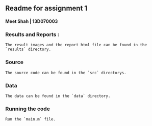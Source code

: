 ## Readme for assignment 1 

#### Meet Shah | 13D070003

### Results and Reports : 
	
	The result images and the report html file can be found in the `results` directory. 

### Source 
	
	The source code can be found in the `src` directorys.

### Data
	
	The data can be found in the `data` directory.

### Running the code 
	
	Run the `main.m` file.